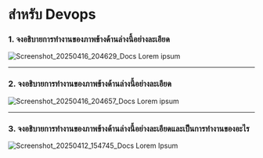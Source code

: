 # สำหรับ Devops

### 1. จงอธิบายการทำงานของภาพข้างด้านล่างนี้อย่างละเอียด
![Screenshot_20250416_204629_Docs](https://github.com/user-attachments/assets/ff390f80-b80e-4db6-8835-b3ba430500ad) 
Lorem ipsum
***
### 2. จงอธิบายการทำงานของภาพข้างด้านล่างนี้อย่างละเอียด
![Screenshot_20250416_204657_Docs](https://github.com/user-attachments/assets/9a8abd40-8690-47ff-891e-e586f6deec73)
Lorem ipsum
***
### 3. จงอธิบายการทำงานของภาพข้างด้านล่างนี้อย่างละเอียดและเป็นการทำงานของอะไร
![Screenshot_20250412_154745_Docs](https://github.com/user-attachments/assets/4e61bc3b-2814-4e9c-b24d-f964bb5bd354)
Lorem Ipsum
